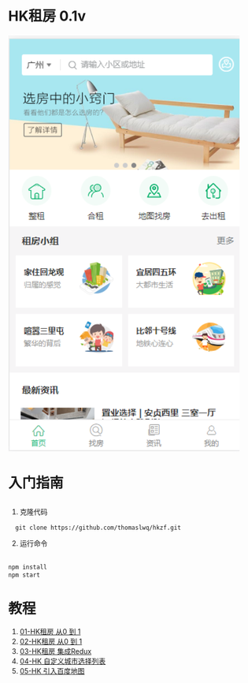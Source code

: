 # HK租房 0.1v
![首页详情](https://github.com/thomaslwq/hkzf/blob/master/public/index.png)
# 入门指南
## 
1. 克隆代码 
```node
  git clone https://github.com/thomaslwq/hkzf.git
```

2. 运行命令 
```node

npm install
npm start
```

# 教程
1. [01-HK租房 从0 到 1](https://yq.aliyun.com/articles/736844/?spm=a2c4e.11154792.blogalbumarticle.1.6ca04cdaUvbRWB)
2. [02-HK租房 从0 到 1](https://yq.aliyun.com/articles/736902?spm=a2c4e.11155435.0.0.21b43312Khnsit)
3. [03-HK租房 集成Redux](https://yq.aliyun.com/articles/736915/?spm=a2c4e.11154792.blogalbumarticle.23.d1b64cdaPZTDFz)
4. [04-HK 自定义城市选择列表](https://yq.aliyun.com/articles/736956?spm=a2c4e.11155435.0.0.21b43312Khnsit)
5. [05-HK 引入百度地图](https://yq.aliyun.com/articles/736970?spm=a2c4e.11155435.0.0.21b43312Khnsit)
